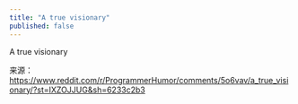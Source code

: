 ```yaml
---
title: "A true visionary"
published: false
---
```

A true visionary

来源：https://www.reddit.com/r/ProgrammerHumor/comments/5o6vav/a_true_visionary/?st=IXZOJJUG&sh=6233c2b3